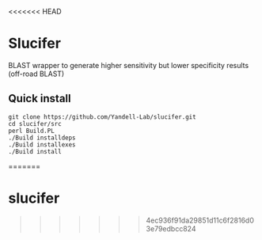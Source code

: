 <<<<<<< HEAD
# Slucifer
BLAST wrapper to generate higher sensitivity but lower specificity results (off-road BLAST)

## Quick install
```
git clone https://github.com/Yandell-Lab/slucifer.git
cd slucifer/src
perl Build.PL
./Build installdeps
./Build installexes
./Build install
```
=======
# slucifer
>>>>>>> 4ec936f91da29851d11c6f2816d03e79edbcc824
